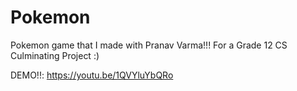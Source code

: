 # Pokemon

Pokemon game that I made with Pranav Varma!!! For a Grade 12 CS Culminating Project :)

DEMO!!:
https://youtu.be/1QVYluYbQRo
